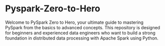 # Pyspark-Zero-to-Hero
Welcome to PySpark Zero to Hero, your ultimate guide to mastering PySpark from the basics to advanced concepts. This repository is designed for beginners and experienced data engineers who want to build a strong foundation in distributed data processing with Apache Spark using Python.
